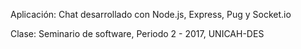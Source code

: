 Aplicación: Chat desarrollado con Node.js, Express, Pug y Socket.io 

Clase: Seminario de software, Periodo 2 - 2017, UNICAH-DES
